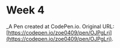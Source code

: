 # Week 4
 _A Pen created at CodePen.io. Original URL: [https://codepen.io/zoe0409/pen/OJPgLrj](https://codepen.io/zoe0409/pen/OJPgLrj).

 